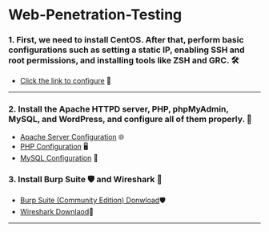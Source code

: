 # Web-Penetration-Testing

### 1. First, we need to install CentOS. After that, perform basic configurations such as setting a static IP, enabling SSH and root permissions, and installing tools like ZSH and GRC. 🛠️

* [Click the link to configure](https://github.com/nikhilpatidar01/Linux-Server/blob/Master/Debian%2012%20Setup%20Guide.md#debian-12-setup-guide) 📂

---

### 2. Install the Apache HTTPD server, PHP, phpMyAdmin, MySQL, and WordPress, and configure all of them properly. 🔧

* [Apache Server Configuration](https://github.com/nikhilpatidar01/Linux-Server/blob/Master/Apache%20Web%20Server/CentOS/Apache%20Web%20Server/2.%20PHP%2C%20MySQL%2C%20Wordpress%20Installation%20and%20Configurartion/1.%20Apache%20Web%20Server%20Binding%20IP%2C%20Port%2C%20Domain%20Name%2C%20SSL%20/1.%20Apache%20Web%20Server%20Setup%20and%20Configuration.md#apache-web-server-setup-and-configuration) 🌐
* [PHP Configuration](https://github.com/nikhilpatidar01/Linux-Server/blob/Master/Apache%20Web%20Server/CentOS/Apache%20Web%20Server/2.%20PHP%2C%20MySQL%2C%20Wordpress%20Installation%20and%20Configurartion/2.%20PHP%2C%20MySQL%20Wordpress%20Installation%20and%20Configuration/1.%20PHP%20Installation%20in%20Centos.md#what-is-php) 🖥️
* [MySQL Configuration](https://github.com/nikhilpatidar01/Linux-Server/blob/Master/Apache%20Web%20Server/CentOS/Apache%20Web%20Server/2.%20PHP%2C%20MySQL%2C%20Wordpress%20Installation%20and%20Configurartion/2.%20PHP%2C%20MySQL%20Wordpress%20Installation%20and%20Configuration/2.%20MySQL%20Installation%20and%20Configuration%20in%20Centos.md#what-is-mysql) 💾

### 3. Install Burp Suite 🛡️ and Wireshark 🐬

* [Burp Suite (Community Edition) Donwload](https://portswigger.net/burp)🛡️
* [Wireshark Downlaod](https://www.wireshark.org/download.html)🐬
---

